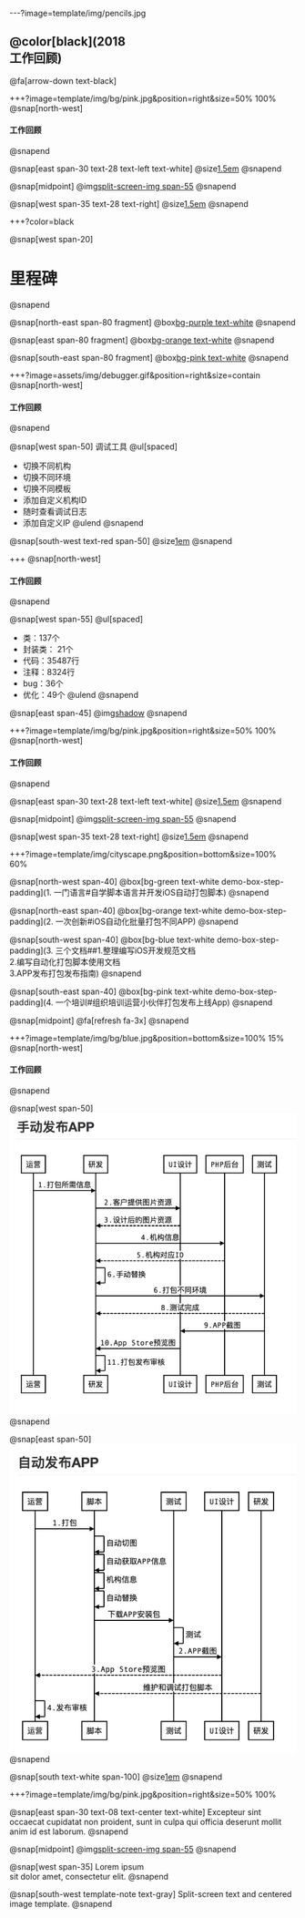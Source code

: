---?image=template/img/pencils.jpg

## @color[black](2018<br> 工作回顾)

@fa[arrow-down text-black]

+++?image=template/img/bg/pink.jpg&position=right&size=50% 100%
@snap[north-west]
#### 工作回顾
@snapend

@snap[east span-30 text-28 text-left text-white]
@size[1.5em](10套模板)
@snapend

@snap[midpoint]
@img[split-screen-img span-55](template/img/developer.jpg)
@snapend

@snap[west span-35 text-28 text-right]
@size[1.5em](14个APP)
@snapend

+++?color=black

@snap[west span-20]
# 里程碑
@snapend

@snap[north-east span-80 fragment]
@box[bg-purple text-white](1.#APP家的上线，使家长APP更加灵活和多变，交换不同模板和UI.)
@snapend

@snap[east span-80 fragment]
@box[bg-orange text-white](2.#iOS自动打包，结束了研发频繁手动打包发布上线的繁重和重复工作.)
@snapend

@snap[south-east span-80 fragment]
@box[bg-pink text-white](3.#爱校星共享APP上线，让家长APP面向更广小众培训机构申请即可入驻.)
@snapend

+++?image=assets/img/debugger.gif&position=right&size=contain
@snap[north-west]
#### 工作回顾
@snapend

@snap[west span-50]
调试工具
@ul[spaced]
* 切换不同机构
* 切换不同环境
* 切换不同模板
* 添加自定义机构ID
* 随时查看调试日志
* 添加自定义IP
@ulend
@snapend

@snap[south-west text-red  span-50]
@size[1em](提升测试和调试效率30%)
@snapend

+++
@snap[north-west]
#### 工作回顾
@snapend

@snap[west span-55]
@ul[spaced]
* 类：137个
* 封装类： 21个
* 代码：35487行
* 注释：8324行
* bug：36个
* 优化：49个
@ulend
@snapend

@snap[east span-45]
@img[shadow](assets/img/conference.png)
@snapend

+++?image=template/img/bg/pink.jpg&position=right&size=50% 100%
@snap[north-west]
#### 工作回顾
@snapend

@snap[east span-30 text-28 text-left text-white]
@size[1.5em](10套模板)
@snapend

@snap[midpoint]
@img[split-screen-img span-55](template/img/developer.jpg)
@snapend

@snap[west span-35 text-28 text-right]
@size[1.5em](14个APP)
@snapend

+++?image=template/img/cityscape.png&position=bottom&size=100% 60%

@snap[north-west span-40]
@box[bg-green text-white demo-box-step-padding](1. 一门语言#自学脚本语言并开发iOS自动打包脚本)
@snapend

@snap[north-east span-40]
@box[bg-orange text-white demo-box-step-padding](2. 一次创新#iOS自动化批量打包不同APP)
@snapend

@snap[south-west span-40]
@box[bg-blue text-white demo-box-step-padding](3. 三个文档##1.整理编写iOS开发规范文档<br>2.编写自动化打包脚本使用文档<br>3.APP发布打包发布指南)
@snapend

@snap[south-east span-40]
@box[bg-pink text-white demo-box-step-padding](4. 一个培训#组织培训运营小伙伴打包发布上线App)
@snapend



@snap[midpoint]
@fa[refresh fa-3x]
@snapend


+++?image=template/img/bg/blue.jpg&position=bottom&size=100% 15%
@snap[north-west]
#### 工作回顾
@snapend

@snap[west span-50]
![](media/15472006506731.jpg)
@snapend

@snap[east span-50]
![](media/15472007260695.jpg)
@snapend

@snap[south text-white  span-100]
@size[1em](节省了90%时间)
@snapend


+++?image=template/img/bg/pink.jpg&position=right&size=50% 100%

@snap[east span-30 text-08 text-center text-white]
Excepteur sint occaecat cupidatat non proident, sunt in culpa qui officia deserunt mollit anim id est laborum.
@snapend

@snap[midpoint]
@img[split-screen-img span-55](template/img/developer.jpg)
@snapend

@snap[west span-35]
Lorem ipsum<br>sit dolor amet, consectetur elit.
@snapend

@snap[south-west template-note text-gray]
Split-screen text and centered image template.
@snapend
